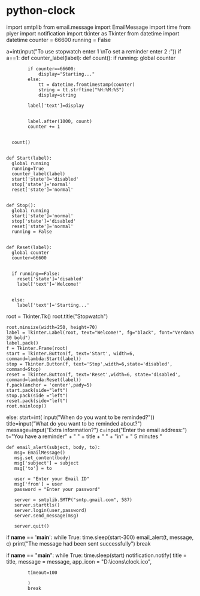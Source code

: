 # python-clock
import smtplib
from email.message import EmailMessage
import time
from plyer import notification
import tkinter as Tkinter
from datetime import datetime
counter = 66600
running = False

a=int(input("To use stopwatch enter 1 \nTo set a reminder enter 2  :"))
if a==1:
    def counter_label(label):
      def count():
        if running:
            global counter
  
           
            if counter==66600:           
                display="Starting..."
            else:
                tt = datetime.fromtimestamp(counter)
                string = tt.strftime("%H:%M:%S")
                display=string
  
            label['text']=display  
  
       
            label.after(1000, count)
            counter += 1
  
    
      count()    
  

    def Start(label):
      global running
      running=True
      counter_label(label)
      start['state']='disabled'
      stop['state']='normal'
      reset['state']='normal'
  

    def Stop():
      global running
      start['state']='normal'
      stop['state']='disabled'
      reset['state']='normal'
      running = False
  

    def Reset(label):
      global counter
      counter=66600
  
    
      if running==False:     
        reset['state']='disabled'
        label['text']='Welcome!'
  
    
      else:              
        label['text']='Starting...'
root = Tkinter.Tk()
    root.title("Stopwatch")
  

    root.minsize(width=250, height=70)
    label = Tkinter.Label(root, text="Welcome!", fg="black", font="Verdana 30 bold")
    label.pack()
    f = Tkinter.Frame(root)
    start = Tkinter.Button(f, text='Start', width=6, command=lambda:Start(label))
    stop = Tkinter.Button(f, text='Stop',width=6,state='disabled', command=Stop)
    reset = Tkinter.Button(f, text='Reset',width=6, state='disabled', command=lambda:Reset(label))
    f.pack(anchor = 'center',pady=5)
    start.pack(side="left")
    stop.pack(side ="left")
    reset.pack(side="left")
    root.mainloop()
else:
    start=int( input("When do you want to be reminded?"))
    title=input("What do you want to be reminded about?")
    message=input("Extra information?")
    c=input("Enter the email address:")
t="You have a reminder" + "  " + title + " " + "in" + " 5 minutes "
           
        

    def email_alert(subject, body, to):
       msg= EmailMessage()
       msg.set_content(body)
       msg['subject'] = subject
       msg['to'] = to
    
       user = "Enter your Email ID"
       msg['from'] = user
       password = "Enter your password"
    
       server = smtplib.SMTP("smtp.gmail.com", 587)
       server.starttls()
       server.login(user,password)
       server.send_message(msg)

       server.quit()



if __name__ == '__main__':
    while True:
        time.sleep(start-300)
        email_alert(t, message, c)
        print("The message had been sent successfully")
        break
    

    
    
if __name__ == "__main__":
    while True:
            time.sleep(start)
            notification.notify(
            title = title,
            message = message,
            app_icon = "D:\icons\clock.ico",
            
            timeout=100
            
            )
            break
